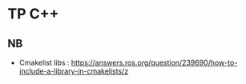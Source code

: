 # TP C++
## NB
- Cmakelist libs : https://answers.ros.org/question/239690/how-to-include-a-library-in-cmakelists/z 
